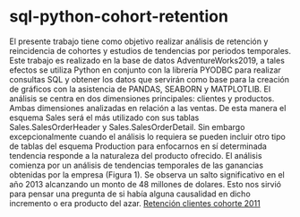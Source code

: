 # sql-python-cohort-retention

El presente trabajo tiene como objetivo realizar análisis de retención y reincidencia de cohortes y estudios
de tendencias por periodos temporales. Este trabajo es realizado en la base de datos
AdventureWorks2019, a tales efectos se utiliza Python en conjunto con la librería PYODBC para realizar
consultas SQL y obtener los datos que servirán como base para la creación de gráficos con la asistencia
de PANDAS, SEABORN y MATPLOTLIB.
El análisis se centra en dos dimensiones principales: clientes y productos. Ambas dimensiones
analizadas en relación a las ventas. De esta manera el esquema Sales será el más utilizado con sus
tablas Sales.SalesOrderHeader y Sales.SalesOrderDetail. Sin embargo excepcionalmente cuando el
análisis lo requiera se pueden incluir otro tipo de tablas del esquema Production para enfocarnos en sí
determinada tendencia responde a la naturaleza del producto ofrecido.
El análisis comienza por un análisis de tendencias temporales de las ganancias obtenidas por la empresa
(Figura 1). Se observa un salto significativo en el año 2013 alcanzando un monto de 48 millones de
dolares. Esto nos sirvió para pensar una pregunta de si había alguna causalidad en dicho incremento o
era producto del azar.
[Retención clientes cohorte 2011](img/1_Ganancias_a_lo_largo_de_los_años.png)
